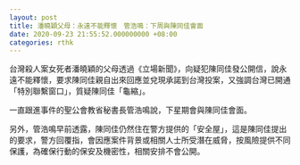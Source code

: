 ```yaml
---
layout: post
title: 潘曉穎父母：永遠不能釋懷　管浩鳴：下周與陳同佳會面
date: 2020-09-23 21:55:52.000000000 +08:00
categories: rthk
---
```


台灣殺人案女死者潘曉穎的父母透過《立場新聞》，向疑犯陳同佳發公開信，說永遠不能釋懷，要求陳同佳親自出來回應並兌現承諾到台灣投案，又強調台灣已開通「特別聯繫窗口」，質疑陳同佳「龜縮」。

一直跟進事件的聖公會教省秘書長管浩鳴說，下星期會與陳同佳會面。

另外，管浩鳴早前透露，陳同佳仍然住在警方提供的「安全屋」，這是陳同佳提出的要求，警方回覆指，會因應案件背景或相關人士所受潛在威脅，按風險提供不同保護，為確保行動的保安及機密性，相關安排不會公開。

